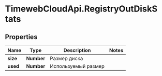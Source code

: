 # TimewebCloudApi.RegistryOutDiskStats

## Properties

Name | Type | Description | Notes
------------ | ------------- | ------------- | -------------
**size** | **Number** | Размер диска | 
**used** | **Number** | Используемый размер | 


